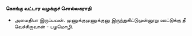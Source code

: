 **கொங்கு வட்டார வழக்குச் சொல்லகராதி**
- அமைதியா இருப்பவன். முணுக்குமுணுக்குனு இருந்துகிட்டுமுன்னூறு ஊட்டுக்கு தீ வெச்சிருவான் - பழமொழி.

